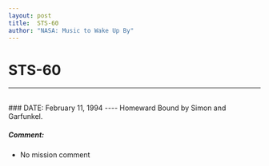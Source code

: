 ```yaml
---
layout: post
title:  STS-60
author: "NASA: Music to Wake Up By"
---
```


# STS-60
----
<br/>
### DATE: February 11, 1994
----
Homeward Bound by Simon and Garfunkel.

##### Comment:
* No mission comment
